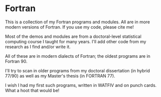 # Fortran
This is a collection of my Fortran programs and modules. All are in more modern versions of Fortran. If you use my code, please cite me!

Most of the demos and modules are from a doctoral-level statistical computing course I taught for many years. I'll add other code from my research as I find and/or write it.

All of these are in modern dialects of Fortran; the oldest programs are in Fortran 90. 

I'll try to scan in older programs from my doctoral dissertation (in hybrid 77/90) as well as my Master's thesis (in FORTRAN 77). 

I wish I had my first such programs, written in WATFIV and on punch cards. What a hoot that would be!

